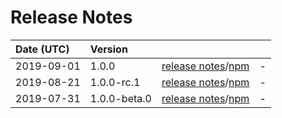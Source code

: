 # Release Notes

| Date (UTC) | Version |  |  |
| :-- | :-- | :--: | :-- |
| 2019-09-01 | 1.0.0 | [release notes](v1.0.0/README.md)/[npm](https://www.npmjs.com/package/@myanmartools/zawgyi-unicode-translit-rules/v/v1.0.0) | - |
| 2019-08-21 | 1.0.0-rc.1 | [release notes](v1.0.0-rc.1/README.md)/[npm](https://www.npmjs.com/package/@myanmartools/zawgyi-unicode-translit-rules/v/v1.0.0-rc.1) | - |
| 2019-07-31 | 1.0.0-beta.0 | [release notes](v1.0.0-beta.0/README.md)/[npm](https://www.npmjs.com/package/@myanmartools/zawgyi-unicode-translit-rules/v/1.0.0-beta.0) | - |

